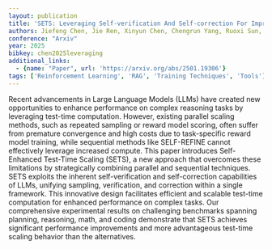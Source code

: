 ```yaml
---
layout: publication
title: 'SETS: Leveraging Self-verification And Self-correction For Improved Test-time Scaling'
authors: Jiefeng Chen, Jie Ren, Xinyun Chen, Chengrun Yang, Ruoxi Sun, Jinsung Yoon, Sercan Ö Arık
conference: "Arxiv"
year: 2025
bibkey: chen2025leveraging
additional_links:
  - {name: "Paper", url: 'https://arxiv.org/abs/2501.19306'}
tags: ['Reinforcement Learning', 'RAG', 'Training Techniques', 'Tools']
---
```

Recent advancements in Large Language Models (LLMs) have created new opportunities to enhance performance on complex reasoning tasks by leveraging test-time computation. However, existing parallel scaling methods, such as repeated sampling or reward model scoring, often suffer from premature convergence and high costs due to task-specific reward model training, while sequential methods like SELF-REFINE cannot effectively leverage increased compute. This paper introduces Self-Enhanced Test-Time Scaling (SETS), a new approach that overcomes these limitations by strategically combining parallel and sequential techniques. SETS exploits the inherent self-verification and self-correction capabilities of LLMs, unifying sampling, verification, and correction within a single framework. This innovative design facilitates efficient and scalable test-time computation for enhanced performance on complex tasks. Our comprehensive experimental results on challenging benchmarks spanning planning, reasoning, math, and coding demonstrate that SETS achieves significant performance improvements and more advantageous test-time scaling behavior than the alternatives.
